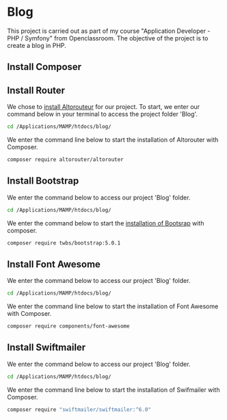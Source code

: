 # Blog
This project is carried out as part of my course "Application Developer - PHP / Symfony" from Openclassroom. The objective of the project is to create a blog in PHP.
## Install Composer
## Install Router
We chose to [install Altorouteur](https://github.com/dannyvankooten/AltoRouter) for our project. To start, we enter our command below in your terminal to access the project folder 'Blog'.
```bash
cd /Applications/MAMP/htdocs/blog/
```
We enter the command line below to start the installation of Altorouter with Composer.
```bash
composer require altorouter/altorouter
```
## Install Bootstrap
We enter the command below to access our project 'Blog' folder.
```bash
cd /Applications/MAMP/htdocs/blog/
```
We enter the command below to start the [installation of Bootsrap](https://getbootstrap.com/docs/5.0/getting-started/download/) with composer.
```bash
composer require twbs/bootstrap:5.0.1
```
## Install Font Awesome
We enter the command below to access our project 'Blog' folder.
```bash
cd /Applications/MAMP/htdocs/blog/
```
We enter the command line below to start the installation of Font Awesome with Composer.
```bash
composer require components/font-awesome
```
## Install Swiftmailer
We enter the command below to access our project 'Blog' folder.
```bash
cd /Applications/MAMP/htdocs/blog/
```
We enter the command line below to start the installation of Swifmailer with Composer.
```bash
composer require "swiftmailer/swiftmailer:^6.0"
```
